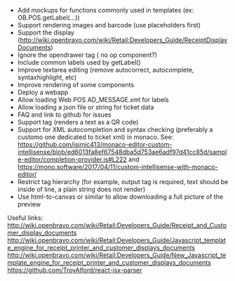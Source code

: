 * Add mockups for functions commonly used in templates (ex: OB.POS.getLabel(...))
* Support rendering images and barcode (use placeholders first)
* Support the display (http://wiki.openbravo.com/wiki/Retail:Developers_Guide/ReceiptDisplayDocuments)
* Ignore the opendrawer tag ( no op component?)
* Include common labels used by getLabel()
* Improve textarea editing (remove autocorrect, autocomplete, syntaxhighlight, etc)
* Improve rendering of some components
* Deploy a webapp
* Allow loading Web POS AD_MESSAGE.xml for labels
* Allow loading a json file or string for ticket data
* FAQ and link to github for issues
* Support <qr> tag (renders a text as a QR code)
* Support for XML autocompletion and syntax checking (preferably a customo one dedicated to ticket xml) in monaco. See: https://github.com/isimic413/monaco-editor-custom-intellisense/blob/ed6013fa8ef67548dba5d753ae6adf97d41cc85d/sample-editor/completion-provider.js#L222 and https://mono.software/2017/04/11/custom-intellisense-with-monaco-editor/
* Restrict tag hierarchy (for example, output tag is required, text should be inside of line, a plain string does not render)
* Use html-to-canvas or similar to allow downloading a full picture of the preview

Useful links:
http://wiki.openbravo.com/wiki/Retail:Developers_Guide/Receipt_and_Customer_display_documents
http://wiki.openbravo.com/wiki/Retail:Developers_Guide/Javascript_template_engine_for_receipt_printer_and_customer_displays_documents
http://wiki.openbravo.com/wiki/Retail:Developers_Guide/New_Javascript_template_engine_for_receipt_printer_and_customer_displays_documents
https://github.com/TroyAlford/react-jsx-parser
